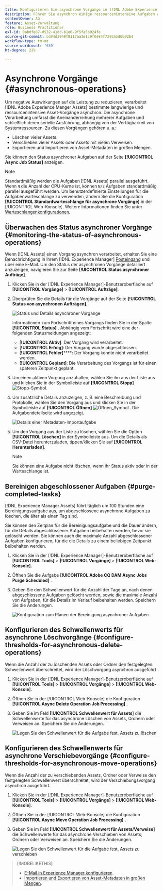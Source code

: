 ```yaml
---
title: Konfigurieren Sie asynchrone Vorgänge in [!DNL Adobe Experience Manager].
description: Führen Sie asynchron einige ressourcenintensive Aufgaben aus, um die Leistung in [!DNL Experience Manager Assets] zu optimieren.
contentOwner: AG
feature: Asset-Verwaltung
role: Business Practitioner
exl-id: 0abdfe87-d932-41dd-b1e6-9f5fa5b924fe
source-git-commit: bd94d3949f0117aa3e1c9f0e84f7293a5d6b03b4
workflow-type: tm+mt
source-wordcount: '630'
ht-degree: 22%

---
```


# Asynchrone Vorgänge {#asynchronous-operations}

Um negative Auswirkungen auf die Leistung zu reduzieren, verarbeitet [!DNL Adobe Experience Manger Assets] bestimmte langwierige und ressourcenintensive Asset-Vorgänge asynchron. Die asynchrone Verarbeitung umfasst die Aneinanderreihung mehrerer Aufgaben und schließlich deren serielle Ausführung, abhängig von der Verfügbarkeit von Systemressourcen. Zu diesen Vorgängen gehören u. a.:

* Löschen vieler Assets.
* Verschieben vieler Assets oder Assets mit vielen Verweisen.
* Exportieren und Importieren von Asset-Metadaten in großen Mengen.

Sie können den Status asynchroner Aufgaben auf der Seite **[!UICONTROL Async Job Status]** anzeigen.

>[!NOTE]
>
>Standardmäßig werden die Aufgaben [!DNL Assets] parallel ausgeführt. Wenn `N` die Anzahl der CPU-Kerne ist, können `N/2` Aufgaben standardmäßig parallel ausgeführt werden. Um benutzerdefinierte Einstellungen für die Aufgabenwarteschlange zu verwenden, ändern Sie die Konfiguration **[!UICONTROL Standardwarteschlange für asynchrone Vorgänge]** in der [!UICONTROL Web-Konsole]. Weitere Informationen finden Sie unter [Warteschlangenkonfigurationen](https://sling.apache.org/documentation/bundles/apache-sling-eventing-and-job-handling.html#queue-configurations).

## Überwachen des Status asynchroner Vorgänge {#monitoring-the-status-of-asynchronous-operations}

Wenn [!DNL Assets] einen Vorgang asynchron verarbeitet, erhalten Sie eine Benachrichtigung in Ihrem [!DNL Experience Manager] [Posteingang](/help/sites-authoring/inbox.md) und über eine E-Mail. Um den Status der asynchronen Vorgänge detailliert anzuzeigen, navigieren Sie zur Seite **[!UICONTROL Status asynchroner Aufträge]**.

1. Klicken Sie in der [!DNL Experience Manager]-Benutzeroberfläche auf **[!UICONTROL Vorgänge]** > **[!UICONTROL Aufträge]**.

1. Überprüfen Sie die Details für die Vorgänge auf der Seite **[!UICONTROL Status von asynchronen Aufträgen]**.

   ![Status und Details asynchroner Vorgänge](assets/job_status.png)

   Informationen zum Fortschritt eines Vorgangs finden Sie in der Spalte **[!UICONTROL Status]** . Abhängig vom Fortschritt wird eine der folgenden Statusmeldungen angezeigt:

   * **[!UICONTROL Aktiv]**: Der Vorgang wird verarbeitet.
   * **[!UICONTROL Erfolg]**: Der Vorgang wurde abgeschlossen.
   * **[!UICONTROL Fehler]******: Der Vorgang konnte nicht verarbeitet werden.
   * **[!UICONTROL Geplant]**: Die Verarbeitung des Vorgangs ist für einen späteren Zeitpunkt geplant.

1. Um einen aktiven Vorgang anzuhalten, wählen Sie ihn aus der Liste aus und klicken Sie in der Symbolleiste auf **[!UICONTROL Stopp]** ![Stopp-Symbol](assets/do-not-localize/stop_icon.svg).

1. Um zusätzliche Details anzuzeigen, z. B. eine Beschreibung und Protokolle, wählen Sie den Vorgang aus und klicken Sie in der Symbolleiste auf **[!UICONTROL Öffnen]** ![Öffnen_Symbol](assets/do-not-localize/edit_icon.svg) . Die Aufgabendetailseite wird angezeigt.

   ![Details einer Metadaten-Importaufgabe](assets/job_details.png)

1. Um den Vorgang aus der Liste zu löschen, wählen Sie die Option **[!UICONTROL Löschen]** in der Symbolleiste aus. Um die Details als CSV-Datei herunterzuladen, tippen/klicken Sie auf **[!UICONTROL Herunterladen]**.

   >[!NOTE]
   >
   >Sie können eine Aufgabe nicht löschen, wenn ihr Status aktiv oder in der Warteschlange ist.

## Bereinigen abgeschlossener Aufgaben {#purge-completed-tasks}

[!DNL Experience Manager Assets] führt täglich um 100 Stunden eine Bereinigungsaufgabe aus, um abgeschlossene asynchrone Aufgaben zu löschen, die älter als einen Tag sind.

<!-- TBD: Find out from the engineering team and mention the time zone of this 1:00 am task.
-->

Sie können den Zeitplan für die Bereinigungsaufgabe und die Dauer ändern, für die Details abgeschlossener Aufgaben beibehalten werden, bevor sie gelöscht werden. Sie können auch die maximale Anzahl abgeschlossener Aufgaben konfigurieren, für die die Details zu einem beliebigen Zeitpunkt beibehalten werden.

1. Klicken Sie in der [!DNL Experience Manager]-Benutzeroberfläche auf **[!UICONTROL Tools]** > **[!UICONTROL Vorgänge]** > **[!UICONTROL Web-Konsole]**.
1. Öffnen Sie die Aufgabe **[!UICONTROL Adobe CQ DAM Async Jobs Purge Scheduled]** .
1. Geben Sie den Schwellenwert für die Anzahl der Tage an, nach denen abgeschlossene Aufgaben gelöscht werden, sowie die maximale Anzahl von Aufgaben, für die Details im Verlauf beibehalten werden. Speichern Sie die Änderungen.

   ![Konfiguration zum Planen der Bereinigung asynchroner Aufgaben](assets/purge_job.png)

## Konfigurieren des Schwellenwerts für asynchrone Löschvorgänge {#configure-thresholds-for-asynchronous-delete-operations}

Wenn die Anzahl der zu löschenden Assets oder Ordner den festgelegten Schwellenwert überschreitet, wird der Löschvorgang asynchron ausgeführt.

1. Klicken Sie in der [!DNL Experience Manager]-Benutzeroberfläche auf **[!UICONTROL Tools]** > **[!UICONTROL Vorgänge]** > **[!UICONTROL Web-Konsole]**.
1. Öffnen Sie in der [!UICONTROL Web-Konsole] die Konfiguration **[!UICONTROL Async Delete Operation Job Processing]** .
1. Geben Sie im Feld **[!UICONTROL Schwellenwert für Assets]** die Schwellenwerte für das asynchrone Löschen von Assets, Ordnern oder Verweisen an. Speichern Sie die Änderungen.

   ![Legen Sie den Schwellenwert für die Aufgabe fest, Assets zu löschen](assets/delete_threshold.png)

## Konfigurieren des Schwellenwerts für asynchrone Verschiebevorgänge {#configure-thresholds-for-asynchronous-move-operations}

Wenn die Anzahl der zu verschiebenden Assets, Ordner oder Verweise den festgelegten Schwellenwert überschreitet, wird der Verschiebungsvorgang asynchron ausgeführt.

1. Klicken Sie in der [!DNL Experience Manager]-Benutzeroberfläche auf **[!UICONTROL Tools]** > **[!UICONTROL Vorgänge]** > **[!UICONTROL Web-Konsole]**.
1. Öffnen Sie in der [!UICONTROL Web-Konsole] die Konfiguration **[!UICONTROL Async Move Operation Job Processing]** .
1. Geben Sie im Feld **[!UICONTROL Schwellenwert für Assets/Verweise]** die Schwellenwerte für das asynchrone Verschieben von Assets, Ordnern oder Verweisen an. Speichern Sie die Änderungen.

   ![Legen Sie den Schwellenwert für die Aufgabe fest, Assets zu verschieben](assets/move_threshold.png)

>[!MORELIKETHIS]
>
>* [E-Mail in Experience Manager konfigurieren](/help/sites-administering/notification.md).
>* [Importieren und Exportieren von Asset-Metadaten in großen Mengen](/help/assets/metadata-import-export.md).

